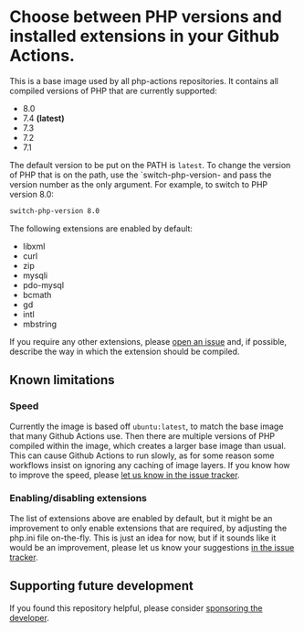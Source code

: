 # Choose between PHP versions and installed extensions in your Github Actions.

This is a base image used by all php-actions repositories. It contains all compiled versions of PHP that are currently supported:

* 8.0
* 7.4 **(latest)**
* 7.3
* 7.2
* 7.1

The default version to be put on the PATH is `latest`. To change the version of PHP that is on the path, use the `switch-php-version- and pass the version number as the only argument. For example, to switch to PHP version 8.0:

```bash
switch-php-version 8.0
```

The following extensions are enabled by default:

* libxml
* curl
* zip
* mysqli
* pdo-mysql
* bcmath
* gd
* intl
* mbstring

If you require any other extensions, please [open an issue][issues] and, if possible, describe the way in which the extension should be compiled.

Known limitations
-----------------

### Speed

Currently the image is based off `ubuntu:latest`, to match the base image that many Github Actions use. Then there are multiple versions of PHP compiled within the image, which creates a larger base image than usual. This can cause Github Actions to run slowly, as for some reason some workflows insist on ignoring any caching of image layers. If you know how to improve the speed, please [let us know in the issue tracker][issues]. 

### Enabling/disabling extensions

The list of extensions above are enabled by default, but it might be an improvement to only enable extensions that are required, by adjusting the php.ini file on-the-fly. This is just an idea for now, but if it sounds like it would be an improvement, please let us know your suggestions [in the issue tracker][issues].

Supporting future development
-----------------------------

If you found this repository helpful, please consider [sponsoring the developer][sponsor].

[issues]: https://github.com/php-actions/php-build/issues
[sponsor]: https://github.com/sponsors/g105b